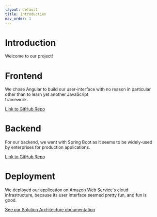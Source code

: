 ```yaml
---
layout: default
title: Introduction
nav_order: 1
---
```


# Introduction
Welcome to our project!

# Frontend
We chose Angular to build our user-interface with no reason in particular other than to learn yet another JavaScript\
framework.

[Link to GitHub Repo](https://github.com/Bakkcover/frontend)

# Backend
For our backend, we went with Spring Boot as it seems to be widely-used by enterprises for production applications.  

[Link to GitHub Repo](https://github.com/Bakkcover/backend)

# Deployment
We deployed our application on Amazon Web Service's cloud infrastructure, because its user interface seemed pretty fun, and fun is good.

[See our Solution Architecture documentation](https://bakkcover.github.io/docs/solution-architecture/)